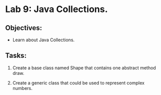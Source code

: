 # Lab 9: Java Collections.

## Objectives:

- Learn about Java Collections.

## Tasks:

1. Create a base class named Shape that contains one abstract method draw.

2. Create a generic class that could be used to represent complex numbers.
